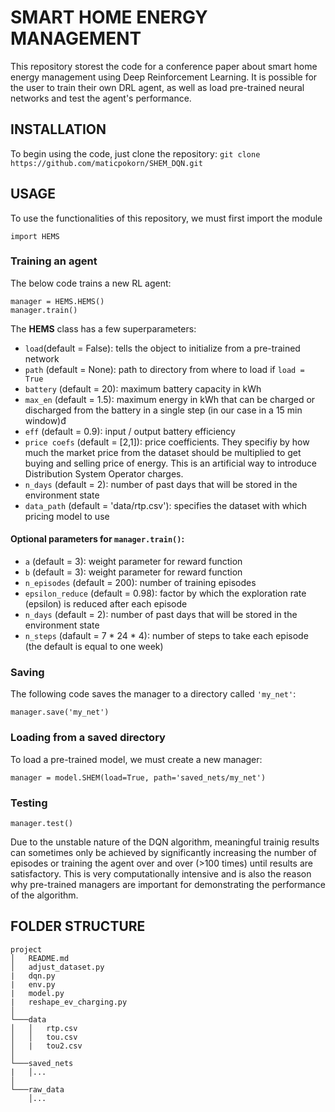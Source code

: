 # SMART HOME ENERGY MANAGEMENT
This repository storest the code for a conference paper about smart home energy management using Deep Reinforcement Learning. It is possible for the user to train their own DRL agent, as well as load pre-trained neural networks and test the agent's performance.

## INSTALLATION
To begin using the code, just clone the repository:
```git clone https://github.com/maticpokorn/SHEM_DQN.git```

## USAGE
To use the functionalities of this repository, we must first import the module
```
import HEMS
```
### Training an agent
The below code trains a new RL agent:
```
manager = HEMS.HEMS()
manager.train()
```
The **HEMS** class has a few superparameters:
- ```load```(default = False): tells the object to initialize from a pre-trained network
- ```path``` (default = None): path to directory from where to load if ```load = True```
- ```battery``` (default = 20): maximum battery capacity in kWh
- ```max_en``` (default = 1.5): maximum energy in kWh that can be charged or discharged from the battery in a single step (in our case in a 15 min window)đ
- ```eff``` (default = 0.9): input / output battery efficiency
- ```price coefs``` (default = [2,1]): price coefficients. They specifiy by how much the market price from the dataset should be multiplied to get buying and selling price of energy. This is an artificial way to introduce Distribution System Operator charges.
- ```n_days``` (default = 2): number of past days that will be stored in the environment state
- ```data_path``` (default = 'data/rtp.csv'): specifies the dataset with which pricing model to use
#### Optional parameters for ```manager.train()```:
- ```a``` (default = 3): weight parameter for reward function
- ```b``` (default = 3): weight parameter for reward function
- ```n_episodes``` (default = 200): number of training episodes
- ```epsilon_reduce``` (default = 0.98): factor by which the exploration rate (epsilon) is reduced after each episode
- ```n_days``` (default = 2): number of past days that will be stored in the environment state
- ```n_steps``` (dafault = 7 * 24 * 4): number of steps to take each episode (the default is equal to one week)

### Saving
The following code saves the manager to a directory called ```'my_net'```:
```
manager.save('my_net')
```

### Loading from a saved directory
To load a pre-trained model, we must create a new manager:
```
manager = model.SHEM(load=True, path='saved_nets/my_net')
```

### Testing
```
manager.test()
```
Due to the unstable nature of the DQN algorithm, meaningful trainig results can sometimes only be achieved by significantly increasing the number of episodes or training the agent over and over (>100 times) until results are satisfactory. This is very computationally intensive and is also the reason why pre-trained managers are important for demonstrating the performance of the algorithm.

## FOLDER STRUCTURE
```
project
│   README.md
│   adjust_dataset.py
|   dqn.py
|   env.py
|   model.py
|   reshape_ev_charging.py
│
└───data
│   │   rtp.csv
│   │   tou.csv
│   |   tou2.csv
│
└───saved_nets
|   │...
│
└───raw_data
    │...    
```
